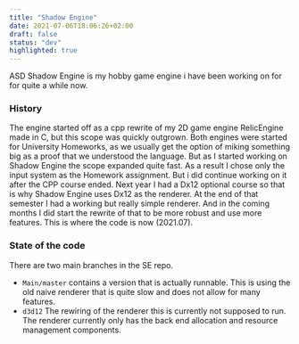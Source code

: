 ```yaml
---
title: "Shadow Engine"
date: 2021-07-06T18:06:26+02:00
draft: false
status: "dev"
highlighted: true
---
```

ASD
Shadow Engine is my hobby game engine i have been working on for for quite a while now.

### History
The engine started off as a cpp rewrite of my 2D game engine RelicEngine made in C, but this scope was quickly outgrown. Both engines were started for University Homeworks, as we usually get the option of miking something big as a proof that we understood the language. But as I started working on Shadow Engine the scope expanded quite fast. As a result I chose only the input system as the Homework assignment. But i did continue working on it after the CPP course ended. Next year I had a Dx12 optional course so that is why Shadow Engine uses Dx12 as the renderer. At the end of that semester I had a working but really simple renderer. And in the coming months I did start the rewrite of that to be more robust and use more features. This is where the code is now (2021.07).

### State of the code
There are two main branches in the SE repo. 
 - ``Main/master`` contains a version that is actually runnable. This is using the old naive renderer that is quite slow and does not allow for many features.
 - ``d3d12`` The rewiring of the renderer this is currently not supposed to run. The renderer currently only has the back end allocation and resource management components.